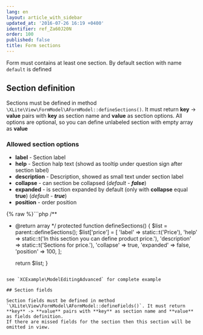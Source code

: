 ```yaml
---
lang: en
layout: article_with_sidebar
updated_at: '2016-07-26 16:19 +0400'
identifier: ref_Za60J20N
order: 100
published: false
title: Form sections
---
```

Form must contains at least one section. By default section with name `default` is defined

## Section definition

Sections must be defined in method `\XLite\View\FormModel\AFormModel::defineSections()`. It must return **key** -> **value** pairs with **key** as section name and **value** as section options. All options are optional, so you can define unlabeled section with empty array as **value**

### Allowed section options
*   **label** - Section label
*   **help** - Section halp text (showd as tooltip under question sign after section label)
*   **description** - Description, showed as small text under section label
*   **collapse** - can section be collapsed (*default - **false***)
*   **expanded** - is section expanded by default (only with **collapse** equal **true**) (*default - **true***)
*   **position** - order position

{% raw %}```php
/**
 * @return array
 */
protected function defineSections()
{
    $list = parent::defineSections();
    $list['price'] = [
        'label'       => static::t('Price'),
        'help'        => static::t('In this section you can define product price.'),
        'description' => static::t('Sections for price.'),
        'collapse'    => true,
        'expanded'    => false,
        'position'    => 100,
    ];

    return $list;
}
```{% endraw %}

see `XCExample\ModelEditingAdvanced` for complete example

## Section fields

Section fields must be defined in method `\XLite\View\FormModel\AFormModel::defineFields()`. It must return **key** -> **value** pairs with **key** as section name and **value** as fields definition.
If there are missed fields for the section then this section will be omitted in view.
